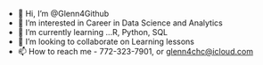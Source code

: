 - 👋 Hi, I’m @Glenn4Github
- 👀 I’m interested in Career in Data Science and Analytics
- 🌱 I’m currently learning ...R, Python, SQL
- 💞️ I’m looking to collaborate on Learning lessons
- 📫 How to reach me -  772-323-7901, or glenn4chc@icloud.com

<!---
Glenn4Github/Glenn4Github is a ✨ special ✨ repository because its `README.md` (this file) appears on your GitHub profile.
You can click the Preview link to take a look at your changes.
--->
